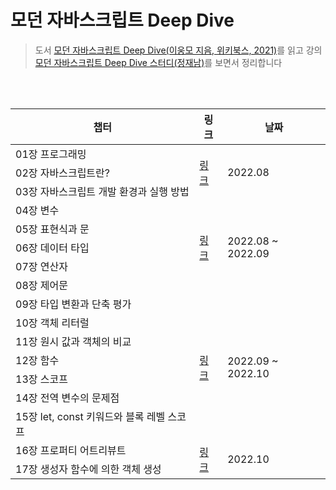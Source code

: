 # 모던 자바스크립트 Deep Dive

> 도서 [모던 자바스크립트 Deep Dive(이웅모 지음, 위키북스, 2021)](http://www.yes24.com/Product/Goods/92742567)를 읽고 강의 [모던 자바스크립트 Deep Dive 스터디(정재남)](https://www.youtube.com/playlist?list=PLjQV3hketAJnP_ceUiPCc8GnNQ0REpCqr)를 보면서 정리합니다

<br />
<br />

<table>
  <thead>
    <tr>
      <th>챕터</th>
      <th>링크</th>
      <th>날짜</th>
    </tr>
  </thead>
  <tbody>
    <tr>
      <td>01장 프로그래밍</td>
      <td rowspan="3">
        <a
          href="https://www.notion.so/Deep-Dive-1-3-e16952ef1407434c99afa38778106426"
          >링크</a
        >
      </td>
      <td rowspan="3">2022.08</td>
    </tr>
    <tr>
      <td>02장 자바스크립트란?</td>
    </tr>
    <tr>
      <td>03장 자바스크립트 개발 환경과 실행 방법</td>
    </tr>
    <tr>
      <td>04장 변수</td>
      <td rowspan="5">
        <a
          href="https://obvious-spade-e4e.notion.site/Deep-Dive-4-8-5a9df2d65ea64f4eb851d75b43e464f6"
          >링크</a
        >
      </td>
      <td rowspan="5">2022.08 ~ 2022.09</td>
    </tr>
    <tr>
      <td>05장 표현식과 문</td>
    </tr>
    <tr>
      <td>06장 데이터 타입</td>
    </tr>
    <tr>
      <td>07장 연산자</td>
    </tr>
    <tr>
      <td>08장 제어문</td>
    </tr>
    <tr>
      <td>09장 타입 변환과 단축 평가</td>
      <td rowspan="7">
        <a
          href="https://obvious-spade-e4e.notion.site/Deep-Dive-9-15-feca42095b364095a8191472937e9484"
          >링크</a
        >
      </td>
      <td rowspan="7">2022.09 ~ 2022.10</td>
    </tr>
    <tr>
      <td>10장 객체 리터럴</td>
    </tr>
    <tr>
      <td>11장 원시 값과 객체의 비교</td>
    </tr>
    <tr>
      <td>12장 함수</td>
    </tr>
    <tr>
      <td>13장 스코프</td>
    </tr>
    <tr>
      <td>14장 전역 변수의 문제점</td>
    </tr>
    <tr>
      <td>15장 let, const 키워드와 블록 레벨 스코프</td>
    </tr>
    <tr>
      <td>16장 프로퍼티 어트리뷰트</td>
      <td rowspan="4">
        <a
          href="https://obvious-spade-e4e.notion.site/Deep-Dive-16-19-9077b070e140433c8f1ca98f11fad02a"
          >링크</a
        >
      </td>
      <td rowspan="4">2022.10</td>
    </tr>
    <tr>
      <td>17장 생성자 함수에 의한 객체 생성</td>
    </tr>
    <!-- <tr>
      <td></td>
    </tr>
    <tr>
      <td></td>
    </tr> -->
  </tbody>
</table>


<br />
<br />